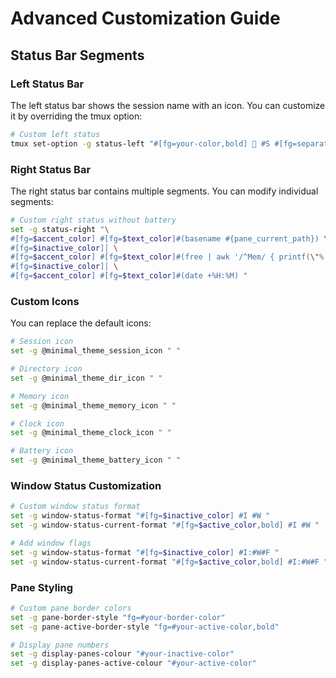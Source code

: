 # Advanced Customization Guide

## Status Bar Segments

### Left Status Bar

The left status bar shows the session name with an icon. You can customize it by overriding the tmux option:

```bash
# Custom left status
tmux set-option -g status-left "#[fg=your-color,bold] 🚀 #S #[fg=separator-color]│ "
```

### Right Status Bar

The right status bar contains multiple segments. You can modify individual segments:

```bash
# Custom right status without battery
set -g status-right "\
#[fg=$accent_color] #[fg=$text_color]#(basename #{pane_current_path}) \
#[fg=$inactive_color]│ \
#[fg=$accent_color] #[fg=$text_color]#(free | awk '/^Mem/ { printf(\"%.0f%%\", \$3/\$2 * 100) }' ) \
#[fg=$inactive_color]│ \
#[fg=$accent_color] #[fg=$text_color]#(date +%H:%M) "
```

### Custom Icons

You can replace the default icons:

```bash
# Session icon
set -g @minimal_theme_session_icon " "

# Directory icon  
set -g @minimal_theme_dir_icon " "

# Memory icon
set -g @minimal_theme_memory_icon " "

# Clock icon
set -g @minimal_theme_clock_icon " "

# Battery icon
set -g @minimal_theme_battery_icon " "
```

### Window Status Customization

```bash
# Custom window status format
set -g window-status-format "#[fg=$inactive_color] #I #W "
set -g window-status-current-format "#[fg=$active_color,bold] #I #W "

# Add window flags
set -g window-status-format "#[fg=$inactive_color] #I:#W#F "
set -g window-status-current-format "#[fg=$active_color,bold] #I:#W#F "
```

### Pane Styling

```bash
# Custom pane border colors
set -g pane-border-style "fg=#your-border-color"
set -g pane-active-border-style "fg=#your-active-color,bold"

# Display pane numbers
set -g display-panes-colour "#your-inactive-color"
set -g display-panes-active-colour "#your-active-color"
```
